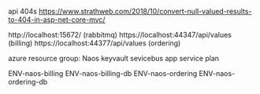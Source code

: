 api 404s https://www.strathweb.com/2018/10/convert-null-valued-results-to-404-in-asp-net-core-mvc/

http://localhost:15672/ (rabbitmq)
https://localhost:44347/api/values (billing)
https://localhost:44377/api/values (ordering)


azure resource group: Naos
keyvault
sevicebus
app service plan

ENV-naos-billing
ENV-naos-billing-db
ENV-naos-ordering
ENV-naos-ordering-db